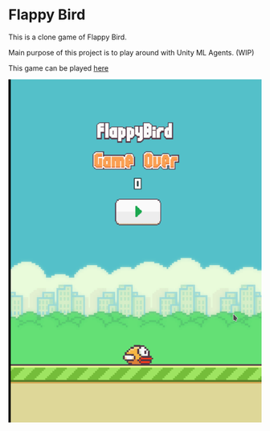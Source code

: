 # Flappy Bird

This is a clone game of Flappy Bird.

Main purpose of this project is to play around with Unity ML Agents. (WIP)

This game can be played [here](https://sjk0.itch.io/flappy-bird)


![](https://github.com/SeojinKim0/FlappyBird/blob/master/demo/playDemo.gif)
